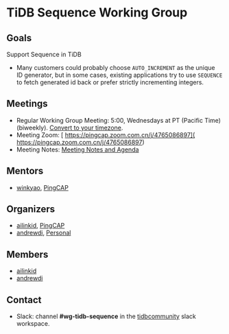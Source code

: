 # TiDB Sequence Working Group

## Goals

Support Sequence in TiDB

* Many customers could probably choose `AUTO_INCREMENT` as the unique ID
   generator,
but in some cases, existing applications try to use `SEQUENCE` to fetch generated id back 
or prefer strictly incrementing integers.

## Meetings

* Regular Working Group Meeting: 5:00, Wednesdays at PT (Pacific Time) (biweekly). [Convert to your timezone](http://www.thetimezoneconverter.com/?t=5:00&tz=PT%20%28Pacific%20Time%29).
* Meeting Zoom: [ https://pingcap.zoom.com.cn/j/4765086897]( https://pingcap.zoom.com.cn/j/4765086897)
* Meeting Notes: [Meeting Notes and Agenda](https://docs.google.com/document/d/1h09ST495ah9d0KJIWHn4w_YZVJlxPvoa4-5FVOF0sac/edit?usp=sharing)

## Mentors

* [winkyao](http://github.com/winkyao), [PingCAP](https://github.com/pingcap)

## Organizers

* [ailinkid](https://github.com/AilinKid), [PingCAP](https://github.com/pingcap)
* [andrewdi](https://github.com/AndrewDi), [Personal](mailto:pandipd@outlook.com)

## Members

* [ailinkid](https://github.com/AilinKid)
* [andrewdi](https://github.com/AndrewDi)

## Contact

* Slack: channel **#wg-tidb-sequence** in the
  [tidbcommunity](https://join.slack.com/t/tidbcommunity/shared_invite/enQtNzc0MzI4ODExMDc4LWYwYmIzMjZkYzJiNDUxMmZlN2FiMGJkZjAyMzQ5NGU0NGY0NzI3NTYwMjAyNGQ1N2I2ZjAxNzc1OGUwYWM0NzE) slack workspace.

